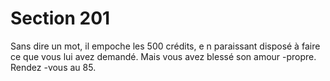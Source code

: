 # Section 201

Sans dire un mot, il empoche les 500 crédits, e n paraissant
disposé à faire ce que vous lui avez demandé. Mais vous avez
blessé son amour -propre. Rendez -vous au 85.